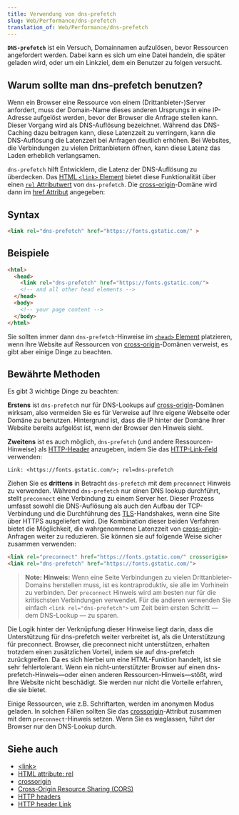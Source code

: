 ```yaml
---
title: Verwendung von dns-prefetch
slug: Web/Performance/dns-prefetch
translation_of: Web/Performance/dns-prefetch
---
```

**`DNS-prefetch`** ist ein Versuch, Domainnamen aufzulösen, bevor Ressourcen angefordert werden. Dabei kann es sich um eine Datei handeln, die später geladen wird, oder um ein Linkziel, dem ein Benutzer zu folgen versucht.

## Warum sollte man dns-prefetch benutzen?

Wenn ein Browser eine Ressource von einem (Drittanbieter-)Server anfordert, muss der Domain-Name dieses anderen Ursprungs in eine IP-Adresse aufgelöst werden, bevor der Browser die Anfrage stellen kann. Dieser Vorgang wird als DNS-Auflösung bezeichnet. Während das DNS-Caching dazu beitragen kann, diese Latenzzeit zu verringern, kann die DNS-Auflösung die Latenzzeit bei Anfragen deutlich erhöhen. Bei Websites, die Verbindungen zu vielen Drittanbietern öffnen, kann diese Latenz das Laden erheblich verlangsamen.

`dns-prefetch` hilft Entwicklern, die Latenz der DNS-Auflösung zu überdecken. Das [HTML `<link>` Element](/de/docs/Web/HTML/Element/link) bietet diese Funktionalität über einen [`rel` Attributwert](/de/docs/Web/HTML/Attributes/rel) von `dns-prefetch`. Die [cross-origin](/de/docs/Web/HTTP/CORS)-Domäne wird dann im [href Attribut](/de/docs/Web/HTML/Attributes) angegeben:

## Syntax

```html
<link rel="dns-prefetch" href="https://fonts.gstatic.com/" >
```

## Beispiele

```html
<html>
  <head>
    <link rel="dns-prefetch" href="https://fonts.gstatic.com/">
    <!-- and all other head elements -->
  </head>
  <body>
    <!-- your page content -->
  </body>
</html>
```

Sie sollten immer dann `dns-prefetch`-Hinweise im [`<head>` Element](/de/docs/Web/HTML/Element/head) platzieren, wenn Ihre Website auf Ressourcen von [cross-origin](/de/docs/Web/HTTP/CORS)-Domänen verweist, es gibt aber einige Dinge zu beachten.

## Bewährte Methoden

Es gibt 3 wichtige Dinge zu beachten:

**Erstens** ist `dns-prefetch` nur für DNS-Lookups auf [cross-origin](/de/docs/Web/HTTP/CORS)-Domänen wirksam, also vermeiden Sie es für Verweise auf Ihre eigene Webseite oder Domäne zu benutzen. Hintergrund ist, dass die IP hinter der Domäne Ihrer Website bereits aufgelöst ist, wenn der Browser den Hinweis sieht.

**Zweitens** ist es auch möglich, `dns-prefetch` (und andere Ressourcen-Hinweise) als [HTTP-Header](/de/docs/Web/HTTP/Headers) anzugeben, indem Sie das [HTTP-Link-Feld](/de/docs/Web/HTTP/Headers/Link) verwenden:

```http
Link: <https://fonts.gstatic.com/>; rel=dns-prefetch
```

Ziehen Sie es **drittens** in Betracht `dns-prefetch` mit dem `preconnect` Hinweis zu verwenden. Während `dns-prefetch` nur einen DNS lookup durchführt, stellt `preconnect` eine Verbindung zu einem Server her. Dieser Prozess umfasst sowohl die DNS-Auflösung als auch den Aufbau der TCP-Verbindung und die Durchführung des [TLS](/de/docs/Glossary/TLS)-Handshakes, wenn eine Site über HTTPS ausgeliefert wird. Die Kombination dieser beiden Verfahren bietet die Möglichkeit, die wahrgenommene Latenzzeit von [cross-origin](/de/docs/Web/HTTP/CORS)-Anfragen weiter zu reduzieren. Sie können sie auf folgende Weise sicher zusammen verwenden:

```html
<link rel="preconnect" href="https://fonts.gstatic.com/" crossorigin>
<link rel="dns-prefetch" href="https://fonts.gstatic.com/">
```

> **Note:** **Hinweis:** Wenn eine Seite Verbindungen zu vielen Drittanbieter-Domains herstellen muss, ist es kontraproduktiv, sie alle im Vorhinein zu verbinden. Der `preconnect` Hinweis wird am besten nur für die kritischsten Verbindungen verwendet. Für die anderen verwenden Sie einfach `<link rel="dns-prefetch">` um Zeit beim ersten Schritt — dem DNS-Lookup — zu sparen.

Die Logik hinter der Verknüpfung dieser Hinweise liegt darin, dass die Unterstützung für dns-prefetch weiter verbreitet ist, als die Unterstützung für preconnect. Browser, die preconnect nicht unterstützen, erhalten trotzdem einen zusätzlichen Vorteil, indem sie auf dns-prefetch zurückgreifen. Da es sich hierbei um eine HTML-Funktion handelt, ist sie sehr fehlertolerant. Wenn ein nicht-unterstützter Browser auf einen dns-prefetch-Hinweis—oder einen anderen Ressourcen-Hinweis—stößt, wird Ihre Website nicht beschädigt. Sie werden nur nicht die Vorteile erfahren, die sie bietet.

Einige Ressourcen, wie z.B. Schriftarten, werden im anonymen Modus geladen. In solchen Fällen sollten Sie das [crossorigin](/de/docs/Web/HTML/CORS_settings_attributes)-Attribut zusammen mit dem `preconnect`-Hinweis setzen. Wenn Sie es weglassen, führt der Browser nur den DNS-Lookup durch.

## Siehe auch

- [\<link>](/de/docs/Web/HTML/Element/link)
- [HTML attribute: rel](/de/docs/Web/HTML/Attributes/rel)
- [crossorigin](/de/docs/Web/HTML/CORS_settings_attributes)
- [Cross-Origin Resource Sharing (CORS)](/de/docs/Web/HTTP/CORS)
- [HTTP headers](/de/docs/Web/HTTP/Headers)
- [HTTP header ](/de/docs/Web/HTTP/Headers/Link)[Link](/de/docs/Web/HTTP/Headers/Link "The HTTP Link entity-header field provides a means for serialising one or more links in HTTP headers. It is semantically equivalent to the HTML <link> element.")
